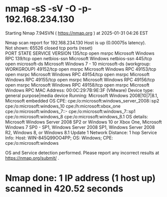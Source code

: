 # nmap -sS -sV -O -p- 192.168.234.130
Starting Nmap 7.94SVN ( https://nmap.org ) at 2025-01-31 04:26 EST

Nmap scan report for 192.168.234.130
Host is up (0.00075s latency).                                               
Not shown: 65526 closed tcp ports (reset)                                    
PORT      STATE SERVICE      VERSION
135/tcp   open  msrpc        Microsoft Windows RPC
139/tcp   open  netbios-ssn  Microsoft Windows netbios-ssn
445/tcp   open  microsoft-ds Microsoft Windows 7 - 10 microsoft-ds (workgroup: WORKGROUP)
49152/tcp open  msrpc        Microsoft Windows RPC
49153/tcp open  msrpc        Microsoft Windows RPC
49154/tcp open  msrpc        Microsoft Windows RPC
49155/tcp open  msrpc        Microsoft Windows RPC
49156/tcp open  msrpc        Microsoft Windows RPC
49158/tcp open  msrpc        Microsoft Windows RPC
MAC Address: 00:0C:29:7B:9E:3F (VMware)
Device type: general purpose|media device
Running: Microsoft Windows 2008|10|7|8.1, Microsoft embedded
OS CPE: cpe:/o:microsoft:windows_server_2008::sp2 cpe:/o:microsoft:windows_10 cpe:/h:microsoft:xbox_one cpe:/o:microsoft:windows_7::- cpe:/o:microsoft:windows_7::sp1 cpe:/o:microsoft:windows_8 cpe:/o:microsoft:windows_8.1
OS details: Microsoft Windows Server 2008 SP2 or Windows 10 or Xbox One, Microsoft Windows 7 SP0 - SP1, Windows Server 2008 SP1, Windows Server 2008 R2, Windows 8, or Windows 8.1 Update 1
Network Distance: 1 hop
Service Info: Host: WIN-845Q99OO4PP; OS: Windows; CPE: cpe:/o:microsoft:windows

OS and Service detection performed. Please report any incorrect results at https://nmap.org/submit/ .
# Nmap done: 1 IP address (1 host up) scanned in 420.52 seconds
